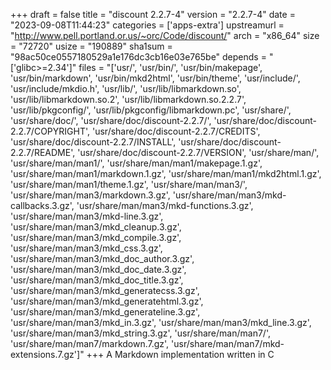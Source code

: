 +++
draft = false
title = "discount 2.2.7-4"
version = "2.2.7-4"
date = "2023-09-08T11:44:23"
categories = ['apps-extra']
upstreamurl = "http://www.pell.portland.or.us/~orc/Code/discount/"
arch = "x86_64"
size = "72720"
usize = "190889"
sha1sum = "98ac50ce0557180529a1e176dc3cb16e03e765be"
depends = "['glibc>=2.34']"
files = "['usr/', 'usr/bin/', 'usr/bin/makepage', 'usr/bin/markdown', 'usr/bin/mkd2html', 'usr/bin/theme', 'usr/include/', 'usr/include/mkdio.h', 'usr/lib/', 'usr/lib/libmarkdown.so', 'usr/lib/libmarkdown.so.2', 'usr/lib/libmarkdown.so.2.2.7', 'usr/lib/pkgconfig/', 'usr/lib/pkgconfig/libmarkdown.pc', 'usr/share/', 'usr/share/doc/', 'usr/share/doc/discount-2.2.7/', 'usr/share/doc/discount-2.2.7/COPYRIGHT', 'usr/share/doc/discount-2.2.7/CREDITS', 'usr/share/doc/discount-2.2.7/INSTALL', 'usr/share/doc/discount-2.2.7/README', 'usr/share/doc/discount-2.2.7/VERSION', 'usr/share/man/', 'usr/share/man/man1/', 'usr/share/man/man1/makepage.1.gz', 'usr/share/man/man1/markdown.1.gz', 'usr/share/man/man1/mkd2html.1.gz', 'usr/share/man/man1/theme.1.gz', 'usr/share/man/man3/', 'usr/share/man/man3/markdown.3.gz', 'usr/share/man/man3/mkd-callbacks.3.gz', 'usr/share/man/man3/mkd-functions.3.gz', 'usr/share/man/man3/mkd-line.3.gz', 'usr/share/man/man3/mkd_cleanup.3.gz', 'usr/share/man/man3/mkd_compile.3.gz', 'usr/share/man/man3/mkd_css.3.gz', 'usr/share/man/man3/mkd_doc_author.3.gz', 'usr/share/man/man3/mkd_doc_date.3.gz', 'usr/share/man/man3/mkd_doc_title.3.gz', 'usr/share/man/man3/mkd_generatecss.3.gz', 'usr/share/man/man3/mkd_generatehtml.3.gz', 'usr/share/man/man3/mkd_generateline.3.gz', 'usr/share/man/man3/mkd_in.3.gz', 'usr/share/man/man3/mkd_line.3.gz', 'usr/share/man/man3/mkd_string.3.gz', 'usr/share/man/man7/', 'usr/share/man/man7/markdown.7.gz', 'usr/share/man/man7/mkd-extensions.7.gz']"
+++
A Markdown implementation written in C